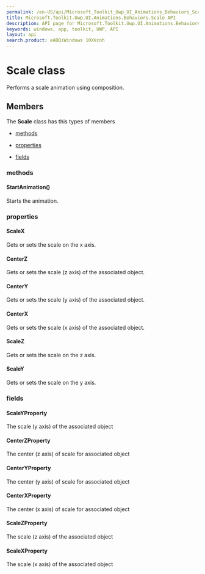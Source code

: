 ```yaml
---
permalink: /en-US/api/Microsoft_Toolkit_Uwp_UI_Animations_Behaviors_Scale.htm
title: Microsoft.Toolkit.Uwp.UI.Animations.Behaviors.Scale API 
description: API page for Microsoft.Toolkit.Uwp.UI.Animations.Behaviors.Scale
keywords: windows, app, toolkit, UWP, API
layout: api
search.product: eADQiWindows 10XVcnh
---
```



# Scale class

Performs a scale animation using composition.

## Members

The **Scale** class has this types of members

* [methods](#methods)

* [properties](#properties)

* [fields](#fields)

### methods

#### StartAnimation()

Starts the animation.



### properties

#### ScaleX

Gets or sets the scale on the x axis.



#### CenterZ

Gets or sets the scale (z axis) of the associated object.



#### CenterY

Gets or sets the scale (y axis) of the associated object.



#### CenterX

Gets or sets the scale (x axis) of the associated object.



#### ScaleZ

Gets or sets the scale on the z axis.



#### ScaleY

Gets or sets the scale on the y axis.



### fields

#### ScaleYProperty

The scale (y axis) of the associated object



#### CenterZProperty

The center (z axis) of scale for associated object



#### CenterYProperty

The center (y axis) of scale for associated object



#### CenterXProperty

The center (x axis) of scale for associated object



#### ScaleZProperty

The scale (z axis) of the associated object



#### ScaleXProperty

The scale (x axis) of the associated object


